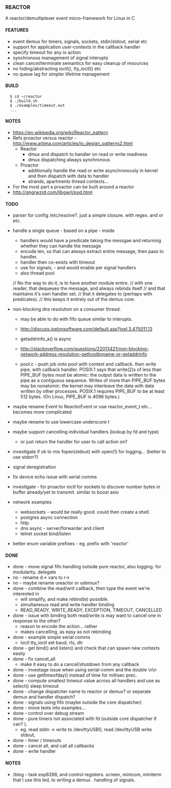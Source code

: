 
### REACTOR

  A reactor/demultiplexer event micro-framework for Linux in C

#### FEATURES

  - event demux for timers, signals, sockets, stdin/stdout, serial etc
  - support for application user-contexts in the callback handler
  - specify timeout for any io action
  - synchronous management of signal interupts
  - clean cancel/terminate semantics for easy cleanup of resources
  - no hiding/abstracting ioctl(), tty_ioctl() etc
  - no queue lag for simpler lifetime management

#### BUILD
```
  $ cd ~/reactor
  $ ./build.sh
  $ ./examples/timeout.out
  ...
```

#### NOTES

  - https://en.wikipedia.org/wiki/Reactor_pattern
  - Refs proactor versus reactor - http://www.artima.com/articles/io_design_patterns2.html
    - Reactor
      - dmux and dispatch to handler on read or write readiness
      - dmux dispatching always synchronous
    - Proactor
      - additionally handle the read or write asynchronously in kernel and then dispatch with data to handler
      - strands, apartments thread contexts...
  - For the most part a proactor can be built around a reactor
  - http://gngrwzrd.com/libgwrl/pod.html

#### TODO
  - parser for config /etc/resolve?. just a simple closure. with regex. and or etc.

  - handle a single queue - based on a pipe - inside
      - handlers would have a predicate taking the messgae and returning
          whether they can handle the message
      - encode len, so that can always extract entire message, then pass to handler.
      - handler then co-exists with timeout
      - use for signals, - and would enable per signal handlers
      - also thread pool

    // No the way to do it, is to have another module entire.
    //   with one reader, that dequeues the message, and always rebinds itself
    //   and that maintains it's own handler set.
    //   that it delegates to (perhaps with predicates).
    //   this keeps it entirely out of the demux core.


  - non-blocking dns resolution on a consumer thread.
    - may be able to do with fifo queue similar to interupts.
    - http://discuss.joelonsoftware.com/default.asp?joel.3.475011.13

    - getaddrinfo_a() is async
    - http://stackoverflow.com/questions/22013421/non-blocking-network-address-resolution-gethostbyname-or-getaddrinfo

    - pool.c - push job onto pool with context and callback. then write pipe, with callback handler.
    POSIX.1 says that write(2)s of less than PIPE_BUF bytes must be atomic: the output data is written to the pipe as a contiguous sequence. Writes of more than PIPE_BUF bytes may be nonatomic: the kernel may interleave the data with data written by other processes. POSIX.1 requires PIPE_BUF to be at least 512 bytes. (On Linux, PIPE_BUF is 4096 bytes.)

  - maybe rename Event to ReactorEvent or use reactor_event_t etc... becomes more complicated
  - maybe rename to use lowercase underscore t
  - maybe support cancelling individual handlers (lookup by fd and type)
    - or just return the handler for user to call action on?
  - investigate if ok to mix fopen(stdout) with open(1) for logging... (better to use stderr?)
  - signal deregistration
  - fix device echo issue with serial comms
  - investigate - for proactor ioctl for sockets to discover number bytes in buffer already/yet to transmit. similar to boost asio
  - network examples
    - websockets - would be really good. could then create a shell.
    - postgres async connection
    - http
    - dns async - server/forwarder and client
    - telnet socket bind/listen
  - better enum variable prefixes - eg. prefix with 'reactor'

#### DONE

  - done - move signal fifo handling outside pure reactor, also logging. for modularity. delegate
  - no - rename d-> vars to r->
  - no - maybe rename ureactor or udemux?
  - done - combine the read/writ callback, then type the event we're interested in
      - will simplify, and make rebind(e) possible.
      - simultaneous read and write handler binding
      - READ_READY, WRITE_READY, EXCEPTION, TIMEOUT, CANCELLED
  - done - issue with binding both read/write is may want to cancel one in response to the other?
      - reason to encode the action... rather
      - makes cancelling, as easy as not rebinding
  - done - example simple serial comms
    - ioctl tty_ioctl set baud, rts, dtr
  - done - get bind() and listen() and check that can spawn new contexts easily
  - done - fix cancel_all
    - make it easy to do a cancel/shutdown from any callback
  - done - investage issue when using serial-comm and the double \n\n
  - done - use gettimeofday() instead of time for millisec prec.
  - done - compute smallest timeout value across all handlers and use as select() sleep timeout
  - done - change dispatcher name to reactor or demux? or separate demux and handler dispatch?
  - done - signals using fifo (maybe outside the core dispatcher)
  - done - move tests into examples...
  - done - control over debug stream
  - done - pure timers not associated with fd (outside core dispatcher if can? ).
    - eg. read stdin -> write to /dev/ttyUSB0, read /dev/ttyUSB write stdout,
  - done - timer  / timeouts
  - done - cancel all, and call all callbacks
  - done - write handler

#### NOTES


  - /blog - task esp8266, and control registers. screen, minicom, miniterm that I use
  this led, to writing a demux . handling of signals.


